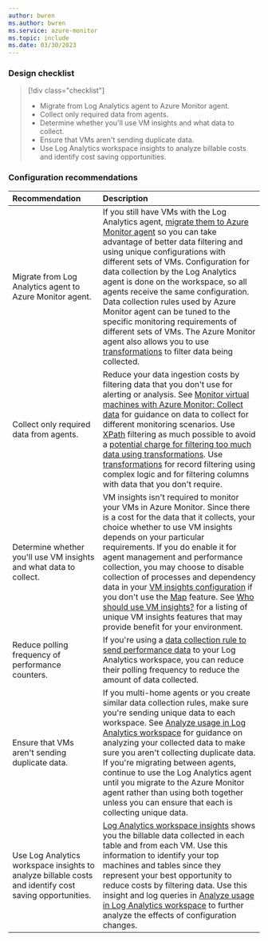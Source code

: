 ```yaml
---
author: bwren
ms.author: bwren
ms.service: azure-monitor
ms.topic: include
ms.date: 03/30/2023
---
```


### Design checklist

> [!div class="checklist"]
> - Migrate from Log Analytics agent to Azure Monitor agent.
> - Collect only required data from agents. 
> - Determine whether you'll use VM insights and what data to collect. 
> - Ensure that VMs aren't sending duplicate data.
> - Use Log Analytics workspace insights to analyze billable costs and identify cost saving opportunities. 

### Configuration recommendations

| Recommendation | Description |
|:---|:---|
| Migrate from Log Analytics agent to Azure Monitor agent. | If you still have VMs with the Log Analytics agent, [migrate them to Azure Monitor agent](../agents/azure-monitor-agent-migration.md) so you can take advantage of better data filtering and using unique configurations with different sets of VMs.  Configuration for data collection by the Log Analytics agent is done on the workspace, so all agents receive the same configuration. Data collection rules used by Azure Monitor agent can be tuned to the specific monitoring requirements of different sets of VMs. The Azure Monitor agent also allows you to use [transformations](../essentials/data-collection-transformations.md) to filter data being collected. |
| Collect only required data from agents. | Reduce your data ingestion costs by filtering data that you don't use for alerting or analysis. See [Monitor virtual machines with Azure Monitor: Collect data](../vm/monitor-virtual-machine-data-collection.md) for guidance on data to collect for different monitoring scenarios. Use [XPath](../agents/data-collection-rule-azure-monitor-agent.md?tabs=portal.md#filter-events-using-xpath-queries) filtering as much possible to avoid a [potential charge for filtering too much data using transformations](../essentials/data-collection-transformations.md#cost-for-transformations). Use [transformations](../essentials/data-collection-transformations.md) for record filtering using complex logic and for filtering columns with data that you don't require.  |
| Determine whether you'll use VM insights and what data to collect. | VM insights isn't required to monitor your VMs in Azure Monitor. Since there is a cost for the data that it collects, your choice whether to use VM insights depends on your particular requirements. If you do enable it for agent management and performance collection, you may choose to disable collection of processes and dependency data in your [VM insights configuration](../vm/vminsights-enable-portal.md) if you don't use the [Map](../vm/vminsights-maps.md) feature. See [Who should use VM insights?](../vm/vminsights-overview.md#who-should-use-vm-insights) for a listing of unique VM insights features that may provide benefit for your environment. |
| Reduce polling frequency of performance counters. | If you're using a [data collection rule to send performance data](../agents/data-collection-rule-azure-monitor-agent.md) to your Log Analytics workspace, you can reduce their polling frequency to reduce the amount of data collected. |
| Ensure that VMs aren't sending duplicate data. | If you multi-home agents or you create similar data collection rules, make sure you're sending unique data to each workspace. See [Analyze usage in Log Analytics workspace](../logs/analyze-usage.md) for guidance on analyzing your collected data to make sure you aren't collecting duplicate data. If you're migrating between agents, continue to use the Log Analytics agent until you migrate to the Azure Monitor agent rather than using both together unless you can ensure that each is collecting unique data. |
| Use Log Analytics workspace insights to analyze billable costs and identify cost saving opportunities. | [Log Analytics workspace insights](../logs/log-analytics-workspace-insights-overview.md) shows you the billable data collected in each table and from each VM. Use this information to identify your top machines and tables since they represent your best opportunity to reduce costs by filtering data. Use this insight and log queries in [Analyze usage in Log Analytics workspace](../logs/analyze-usage.md) to further analyze the effects of configuration changes. |
